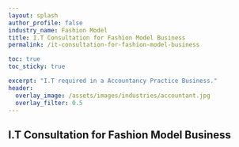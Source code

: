 ```yaml
---
layout: splash 
author_profile: false 
industry_name: Fashion Model
title: I.T Consultation for Fashion Model Business
permalink: /it-consultation-for-fashion-model-business

toc: true
toc_sticky: true

excerpt: "I.T required in a Accountancy Practice Business."
header:
  overlay_image: /assets/images/industries/accountant.jpg
  overlay_filter: 0.5 
---
```


## I.T Consultation for Fashion Model Business
